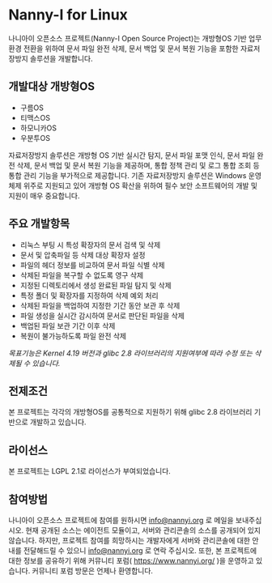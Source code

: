 # **Nanny-I for Linux**
나니아이 오픈소스 프로젝트(Nanny-I Open Source Project)는 개방형OS 기반 업무환경 전환을 위하여 문서 파일 완전 삭제, 문서 백업 및 문서 복원 기능을 포함한 자료저장방지 솔루션을 개발합니다.

## 개발대상 개방형OS
* 구름OS 
* 티맥스OS
* 하모니카OS
* 우분투OS

자료저장방지 솔루션은 개방형 OS 기반 실시간 탐지, 문서 파일 포맷 인식, 문서 파일 완전 삭제, 문서 백업 및 문서 복원 기능을 제공하며, 통합 정책 관리 및 로그 통합 조회 등 통합 관리 기능을 부가적으로 제공합니다.
기존 자료저장방지 솔루션은 Windows 운영체제 위주로 지원되고 있어 개방형 OS 확산을 위하여 필수 보안 소프트웨어의 개발 및 지원이 매우 중요합니다.

## **주요 개발항목**
* 리눅스 부팅 시 특성 확장자의 문서 검색 및 삭제
* 문서 및 압축파일 등 삭제 대상 확장자 설정
* 파일의 헤더 정보를 비교하여 문서 파일 식별 삭제
* 삭제된 파일을 복구할 수 없도록 영구 삭제
* 지정된 디렉토리에서 생성 완료된 파일 탐지 및 삭제
* 특정 폴더 및 확장자를 지정하여 삭제 예외 처리
* 삭제된 파일을 백업하여 지정한 기간 동안 보관 후 삭제
* 파일 생성을 실시간 감시하여 문서로 판단된 파일을 삭제
* 백업된 파일 보관 기간 이후 삭제
* 복원이 불가능하도록 파일 완전 삭제

*목표기능은 Kernel 4.19 버전과 glibc 2.8 라이브러리의 지원여부에 따라 수정 또는 삭제될 수 있습니다.*

## **전제조건**
본 프로젝트는 각각의 개방형OS를 공통적으로 지원하기 위해 glibc 2.8 라이브러리 기반으로 개발하고 있습니다.

## **라이선스**
본 프로젝트는 LGPL 2.1로 라이선스가 부여되었습니다.

## **참여방법**
나니아이 오픈소스 프로젝트에 참여를 원하시면 info@nannyi.org 로 메일을 보내주십시오. 현재 공개된 소스는 에이전트 모듈이고, 서버와 관리콘솔의 소스를 공개되어 있지 않습니다. 하지만, 프로젝트 참여를 희망하시는 개발자에게 서버와 관리콘솔에 대한 안내를 전달해드릴 수 있으니 info@nannyi.org 로 연락 주십시오. 또한, 본 프로젝트에 대한 정보를 공유하기 위해 커뮤니티 포럼( https://www.nannyi.org/ )을 운영하고 있습니다. 커뮤니티 포럼 방문은 언제나 환영합니다.

